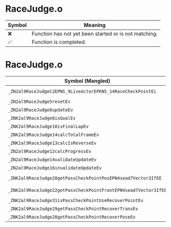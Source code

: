 # RaceJudge.o
| Symbol | Meaning 
| ------------- | ------------- 
| :x: | Function has not yet been started or is not matching. 
| :white_check_mark: | Function is completed. 


# RaceJudge.o
| Symbol (Mangled) | Symbol (Demangled) | Decompiled? |
| ------------- |  ------------- | ------------- |
| `_ZN2al9RaceJudgeC2EPNS_9LiveActorEPKNS_14RaceCheckPointEi` | `al::RaceJudge::RaceJudge(al::LiveActor *,al::RaceCheckPoint const*,int)` | :white_check_mark: |
| `_ZN2al9RaceJudge5resetEv` | `al::RaceJudge::reset(void)` | :white_check_mark: |
| `_ZN2al9RaceJudge6updateEv` | `al::RaceJudge::update(void)` | :white_check_mark: |
| `_ZNK2al9RaceJudge6isGoalEv` | `al::RaceJudge::isGoal(void)const` | :white_check_mark: |
| `_ZNK2al9RaceJudge10isFinalLapEv` | `al::RaceJudge::isFinalLap(void)const` | :white_check_mark: |
| `_ZNK2al9RaceJudge14calcTotalFrameEv` | `al::RaceJudge::calcTotalFrame(void)const` | :white_check_mark: |
| `_ZNK2al9RaceJudge13calcIsReverseEv` | `al::RaceJudge::calcIsReverse(void)const` | :white_check_mark: |
| `_ZN2al9RaceJudge12calcProgressEv` | `al::RaceJudge::calcProgress(void)` | :white_check_mark: |
| `_ZN2al9RaceJudge14validateUpdateEv` | `al::RaceJudge::validateUpdate(void)` | :white_check_mark: |
| `_ZN2al9RaceJudge16invalidateUpdateEv` | `al::RaceJudge::invalidateUpdate(void)` | :white_check_mark: |
| `_ZNK2al9RaceJudge20getPassCheckPointPosEPN4sead7Vector3IfEE` | `al::RaceJudge::getPassCheckPointPos(sead::Vector3<float> *)const` | :white_check_mark: |
| `_ZNK2al9RaceJudge22getPassCheckPointFrontEPN4sead7Vector3IfEE` | `al::RaceJudge::getPassCheckPointFront(sead::Vector3<float> *)const` | :white_check_mark: |
| `_ZNK2al9RaceJudge31isPassCheckPointUseRecoverPointEv` | `al::RaceJudge::isPassCheckPointUseRecoverPoint(void)const` | :white_check_mark: |
| `_ZNK2al9RaceJudge29getPassCheckPointRecoverTransEv` | `al::RaceJudge::getPassCheckPointRecoverTrans(void)const` | :white_check_mark: |
| `_ZNK2al9RaceJudge28getPassCheckPointRecoverPoseEv` | `al::RaceJudge::getPassCheckPointRecoverPose(void)const` | :white_check_mark: |
